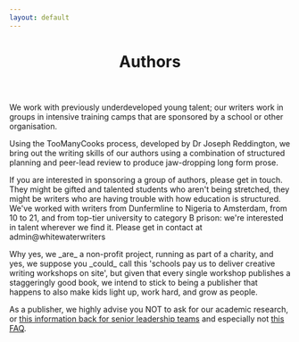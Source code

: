 ```yaml
---
layout: default
---
```

<header class="portfolio-header">
  <h1>Authors</h1>
</header>

<p>We work with previously underdeveloped young talent; our writers work in groups in intensive training camps that are sponsored by a school or other organisation.</p>

<p>Using the TooManyCooks process, developed by Dr Joseph Reddington, we bring out the writing skills of our authors using a combination of structured planning and peer-lead review to produce jaw-dropping long form prose.</p>

<p>If you are interested in sponsoring a group of authors, please get in touch.  They might be gifted and talented students who aren't being stretched, they might be writers who are having trouble with how education is structured. We've worked with writers from Dunfermline to Nigeria to Amsterdam, from 10 to 21, and from top-tier university to category B prison: we're interested in talent wherever we find it.  Please get in contact at admin@whitewaterwriters</p>


<p>Why yes, we _are_ a non-profit project, running as part of a charity, and yes, we suppose you _could_ call this 'schools pay us to deliver creative writing workshops on site', but given that every single workshop publishes a staggeringly good book, we intend to stick to being a publisher that happens to also make kids light up, work hard, and grow as people.</p>


<p>As a publisher, we highly advise you NOT to ask for our academic research, or <a href="downloads/WWW_info_pack.pdf">this information back for senior leadership teams</a> and especially not <a href="faq">this FAQ</a>. </p>



